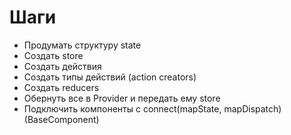 # Шаги

-   Продумать структуру state
-   Создать store
-   Создать действия
-   Создать типы действий (action creators)
-   Создать reducers
-   Обернуть все в Provider и передать ему store
-   Подключить компоненты с connect(mapState, mapDispatch)(BaseComponent)
